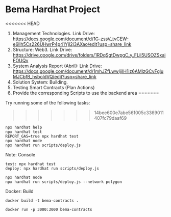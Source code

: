 # Bema Hardhat Project
<<<<<<< HEAD

1. Management Technologies.
    Link Drive: https://docs.google.com/document/d/1G-zssV_tvCEW-e6lIh5Cs226UHwrP4p41Yjl2j3AXao/edit?usp=share_link
2. Structure: Web3.
    Link Drive: https://drive.google.com/drive/folders/1RDqSgtDwpgC_y_FLiI5USOZSxaiFOUQv
3. System Analysis Report (Abril):
    Link Drive: https://docs.google.com/document/d/1mhJZfLwwIjiIH1iz6AMlzGCvFgluMJCbfB_hsboldVQ/edit?usp=share_link
4. Solution System: Building.
5. Testing Smart Contracts (Plan Actions)
6. Provide the corresponding Scripts to use the backend area
=======



Try running some of the following tasks:
>>>>>>> 14bee600e7abe561005c3369011407fc79daaf69

```shell
npx hardhat help
npx hardhat test
REPORT_GAS=true npx hardhat test
npx hardhat node
npx hardhat run scripts/deploy.js
```
Note: Console
```Compile: npx hardhat compile
test: npx hardhat test
deploy: npx hardhat run scripts/deploy.js

npx hardhat node
npx hardhat run scripts/deploy.js --network polygon

```

Docker: Build

```
docker build -t bema-contracts .

docker run -p 3000:3000 bema-contracts

```
